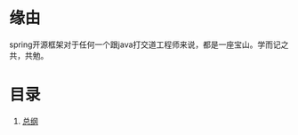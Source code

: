 # 缘由
spring开源框架对于任何一个跟java打交道工程师来说，都是一座宝山。学而记之共，共勉。

# 目录

1. [总纲](https://github.com/zzchong/read-spring-aop/blob/master/doc/总纲.md  "总纲")

